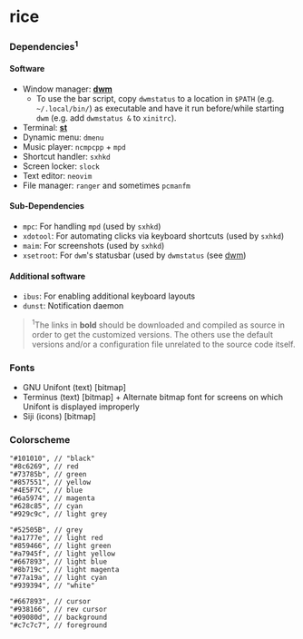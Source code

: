 # rice

### Dependencies<sup>1</sup>
#### Software
* Window manager: **[dwm](https://github.com/keeganjk/dwm)**
    + To use the bar script, copy `dwmstatus` to a location in `$PATH` (e.g. `~/.local/bin/`) as executable and have it run before/while starting `dwm` (e.g. add `dwmstatus &` to `xinitrc`).
* Terminal: **[st](https://github.com/keeganjk/st)**
* Dynamic menu: `dmenu`
* Music player: `ncmpcpp` + `mpd`
* Shortcut handler: `sxhkd`
* Screen locker: `slock`
* Text editor: `neovim`
* File manager: `ranger` and sometimes `pcmanfm`
#### Sub-Dependencies
* `mpc`: For handling `mpd` (used by `sxhkd`)
* `xdotool`: For automating clicks via keyboard shortcuts (used by `sxhkd`)
* `maim`: For screenshots (used by `sxhkd`)
* `xsetroot`: For `dwm`'s statusbar (used by `dwmstatus` (see [dwm](https://github.com/keeganjk/dwm))
#### Additional software
* `ibus`: For enabling additional keyboard layouts
* `dunst`: Notification daemon

> <sup>1</sup>The links in **bold** should be downloaded and compiled as source in order to get the customized versions. The others use the default versions and/or a configuration file unrelated to the source code itself.

### Fonts
* GNU Unifont (text) [bitmap]
* Terminus (text) [bitmap]
        + Alternate bitmap font for screens on which Unifont is displayed improperly
* Siji (icons) [bitmap]

### Colorscheme
```
"#101010", // "black"
"#8c6269", // red
"#73785b", // green
"#857551", // yellow
"#4E5F7C", // blue
"#6a5974", // magenta
"#628c85", // cyan
"#929c9c", // light grey

"#52505B", // grey
"#a1777e", // light red
"#859466", // light green
"#a7945f", // light yellow
"#667893", // light blue
"#8b719c", // light magenta
"#77a19a", // light cyan
"#939394", // "white"

"#667893", // cursor
"#938166", // rev cursor
"#09080d", // background
"#c7c7c7", // foreground
```
